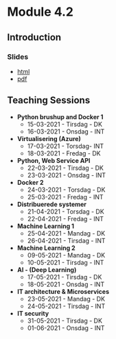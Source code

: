 # Module 4.2

## Introduction

### Slides
- [html]()
- [pdf]()

## Teaching Sessions

- **Python brushup and Docker 1**
    - 15-03-2021 - Tirsdag - DK
    - 16-03-2021 - Onsdag - INT
- **Virtualisering (Azure)**
    - 17-03-2021 - Torsdag- INT
    - 18-03-2021 - Fredag - DK
- **Python, Web Service API**
    - 22-03-2021 - Tirsdag - DK
    - 23-03-2021 - Onsdag - INT
- **Docker 2**
    - 24-03-2021 - Torsdag - DK
    - 25-03-2021 - Fredag - INT
- **Distribuerede systemer**
    - 21-04-2021 - Torsdag - DK
    - 22-04-2021 - Fredag - INT
- **Machine Learning 1**
    - 25-04-2021 - Mandag - DK
    - 26-04-2021 - Tirsdag - INT
- **Machine Learning 2**
    - 09-05-2021 - Mandag - DK
    - 10-05-2021 - Tirsdag - INT
- **AI - (Deep Learning)**
    - 17-05-2021 - Tirsdag - DK
    - 18-05-2021 - Onsdag - INT
- **IT architecture & Microservices**
    - 23-05-2021 - Mandag - DK
    - 24-05-2021 - Tirsdag - INT
- **IT security**
    - 31-05-2021 - Tirsdag - DK
    - 01-06-2021 - Onsdag - INT
